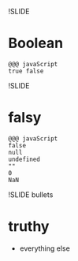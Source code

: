 !SLIDE
# Boolean #
	@@@ javaScript
	true false

!SLIDE
# falsy #

	@@@ javaScript
	false
	null
	undefined
	""
	0
	NaN

!SLIDE bullets
# truthy #
* everything else

